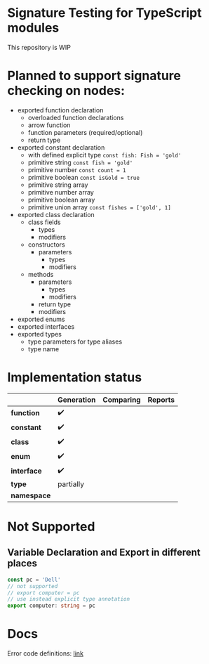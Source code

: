 # Signature Testing for TypeScript modules

This repository is WIP

# Planned to support signature checking on nodes:

-   exported function declaration
    -   overloaded function declarations
    -   arrow function
    -   function parameters (required/optional)
    -   return type
-   exported constant declaration
    -   with defined explicit type `const fish: Fish = 'gold'`
    -   primitive string `const fish = 'gold'`
    -   primitive number `const count = 1`
    -   primitive boolean `const isGold = true`
    -   primitive string array
    -   primitive number array
    -   primitive boolean array
    -   primitive union array `const fishes = ['gold', 1]`
-   exported class declaration
    -   class fields
        -   types
        -   modifiers
    -   constructors
        -   parameters
            -   types
            -   modifiers
    -   methods
        -   parameters
            -   types
            -   modifiers
        -   return type
        -   modifiers
-   exported enums
-   exported interfaces
-   exported types
    -   type parameters for type aliases
    -   type name

# Implementation status

|               | Generation | Comparing | Reports |
| ------------- | ---------- | --------- | ------- |
| **function**  | ✔️         |           |         |
| **constant**  | ✔️         |           |         |
| **class**     | ✔️         |           |         |
| **enum**      | ✔️         |           |         |
| **interface** | ✔️         |           |         |
| **type**      | partially  |           |         |
| **namespace** |            |           |         |

# Not Supported

## Variable Declaration and Export in different places

```TypeScript
const pc = 'Dell'
// not supported
// export computer = pc
// use instead explicit type annotation
export computer: string = pc
```

# Docs

Error code definitions: [link](./docs/error-code-table.md)
